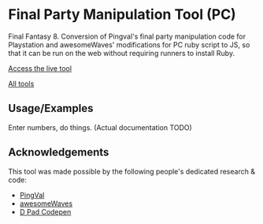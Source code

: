 # Final Party Manipulation Tool (PC)
Final Fantasy 8. Conversion of Pingval's final party manipulation code for Playstation and awesomeWaves' modifications for PC ruby script to JS, so that it can be run on the web without requiring runners to install Ruby.

[Access the live tool](https://galbadia.garden/final-party-manip)

[All tools](https://galbadia.garden)

## Usage/Examples

Enter numbers, do things.  (Actual documentation TODO)

## Acknowledgements
This tool was made possible by the following people's dedicated research & code:
* [PingVal](http://pingval.g1.xrea.com/)
* [awesomeWaves](https://twitch.tv/awesomeWaves)
* [D Pad Codepen](https://codepen.io/tswone/pen/GLzZLd)